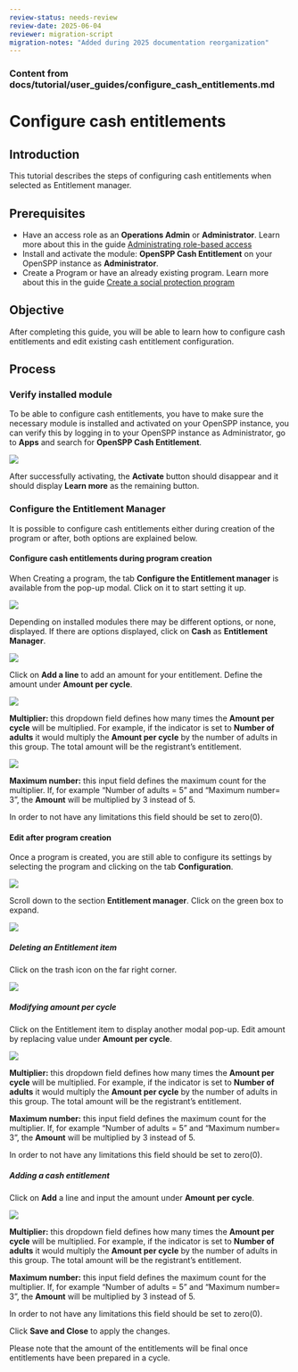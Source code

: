 ```yaml
---
review-status: needs-review
review-date: 2025-06-04
reviewer: migration-script
migration-notes: "Added during 2025 documentation reorganization"
---
```




### Content from docs/tutorial/user_guides/configure_cash_entitlements.md

# Configure cash entitlements

## Introduction

This tutorial describes the steps of configuring cash entitlements when selected as Entitlement manager.

## Prerequisites

- Have an access role as an **Operations Admin** or **Administrator**. Learn more about this in the guide [Administrating role-based access](https://docs.openspp.org/tutorial/user_guides/administrating_role_based_access.html#)
- Install and activate the module: **OpenSPP Cash Entitlement** on your OpenSPP instance as **Administrator**.
- Create a Program or have an already existing program. Learn more about this in the guide [Create a social protection program](https://docs.openspp.org/tutorial/user_guides/create_social_protection_program.html)

## Objective

After completing this guide, you will be able to learn how to configure cash entitlements and edit existing cash entitlement configuration.

## Process

### Verify installed module

To be able to configure cash entitlements, you have to make sure the necessary module is installed and activated on your OpenSPP instance, you can verify this by logging in to your OpenSPP instance as Administrator, go to **Apps** and search for **OpenSPP Cash Entitlement**.

![](configure_cash_entitlements/1.png)

After successfully activating, the **Activate** button should disappear and it should display **Learn more** as the remaining button.

### Configure the Entitlement Manager

It is possible to configure cash entitlements either during creation of the program or after, both options are explained below.

#### Configure cash entitlements during program creation

When Creating a program, the tab **Configure the Entitlement manager** is available from the pop-up modal. Click on it to start setting it up.

![](configure_cash_entitlements/2.png)

Depending on installed modules there may be different options, or none, displayed. If there are options displayed, click on **Cash** as **Entitlement Manager**.

![](configure_cash_entitlements/3.png)

Click on **Add a line** to add an amount for your entitlement. Define the amount under **Amount per cycle**.

![](configure_cash_entitlements/4.png)

**Multiplier:** this dropdown field defines how many times the **Amount per cycle** will be multiplied. For example, if the indicator is set to **Number of adults** it would multiply the **Amount per cycle** by the number of adults in this group. The total amount will be the registrant’s entitlement.

![](configure_cash_entitlements/5.png)

**Maximum number:** this input field defines the maximum count for the multiplier. If, for example “Number of adults = 5” and “Maximum number= 3”, the **Amount** will be multiplied by 3 instead of 5.

In order to not have any limitations this field should be set to zero(0).

#### Edit after program creation

Once a program is created, you are still able to configure its settings by selecting the program and clicking on the tab **Configuration**.

![](configure_cash_entitlements/6.png)

Scroll down to the section **Entitlement manager**. Click on the green box to expand.

![](configure_cash_entitlements/7.png)

##### Deleting an Entitlement item

Click on the trash icon on the far right corner.

![](configure_cash_entitlements/8.png)

##### Modifying amount per cycle

Click on the Entitlement item to display another modal pop-up. Edit amount by replacing value under **Amount per cycle**.

![](configure_cash_entitlements/9.png)

**Multiplier:** this dropdown field defines how many times the **Amount per cycle** will be multiplied. For example, if the indicator is set to **Number of adults** it would multiply the **Amount per cycle** by the number of adults in this group. The total amount will be the registrant’s entitlement.

**Maximum number:** this input field defines the maximum count for the multiplier. If, for example “Number of adults = 5” and “Maximum number= 3”, the **Amount** will be multiplied by 3 instead of 5.

In order to not have any limitations this field should be set to zero(0).

##### Adding a cash entitlement

Click on **Add** a line and input the amount under **Amount per cycle**.

![](configure_cash_entitlements/10.png)

**Multiplier:** this dropdown field defines how many times the **Amount per cycle** will be multiplied. For example, if the indicator is set to **Number of adults** it would multiply the **Amount per cycle** by the number of adults in this group. The total amount will be the registrant’s entitlement.

**Maximum number:** this input field defines the maximum count for the multiplier. If, for example “Number of adults = 5” and “Maximum number= 3”, the **Amount** will be multiplied by 3 instead of 5.

In order to not have any limitations this field should be set to zero(0).

Click **Save and Close** to apply the changes.

Please note that the amount of the entitlements will be final once entitlements have been prepared in a cycle.
